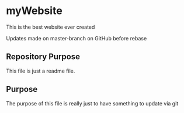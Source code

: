 # myWebsite

This is the best website ever created 

Updates made on master-branch on GitHub before rebase

## Repository Purpose

This file is just a readme file.

## Purpose

The purpose of this file is really just to have something to update via git 